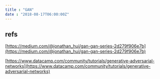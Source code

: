 ```yaml
---
title : "GAN"
date : "2018-08-17T06:00:00Z"
---
```



## refs
[https://medium.com/@jonathan_hui/gan-gan-series-2d279f906e7b](https://medium.com/@jonathan_hui/gan-gan-series-2d279f906e7b)

[https://www.datacamp.com/community/tutorials/generative-adversarial-networks](https://www.datacamp.com/community/tutorials/generative-adversarial-networks)
